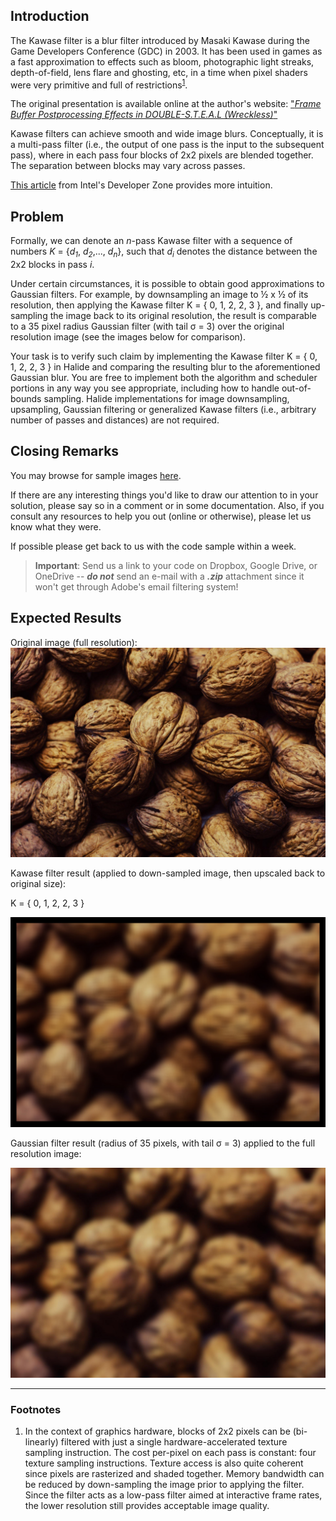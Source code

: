 ## Introduction

The Kawase filter is a blur filter introduced by Masaki Kawase during
the Game Developers Conference (GDC) in 2003. It has been used in games
as a fast approximation to effects such as bloom, photographic light
streaks, depth-of-field, lens flare and ghosting, etc, in a time when
pixel shaders were very primitive and full of restrictions<sup>[1](#footnotes)</sup>.

The original presentation is available online at the author's website: ["*Frame Buffer Postprocessing Effects in DOUBLE-S.T.E.A.L (Wreckless)*"][1]

Kawase filters can achieve smooth and wide image blurs. Conceptually, it
is a multi-pass filter (i.e., the output of one pass is the input to the
subsequent pass), where in each pass four blocks of 2x2 pixels are
blended together. The separation between blocks may vary across passes.

[This article][2] from Intel's Developer Zone provides more
intuition.


## Problem

Formally, we can denote an *n*-pass Kawase filter with a sequence of
numbers *K* = {*d<sub>1</sub>*, *d<sub>2</sub>*,..., *d<sub>n</sub>*}, such that *d<sub>i</sub>* denotes the
distance between the 2x2 blocks in pass *i*.

Under certain circumstances, it is possible to obtain good
approximations to Gaussian filters. For example, by downsampling an
image to ½ x ½ of its resolution, then applying the Kawase filter K = {
0, 1, 2, 2, 3 }, and finally up-sampling the image back to its original
resolution, the result is comparable to a 35 pixel radius Gaussian
filter (with tail &sigma; = 3) over the original resolution image (see
the images below for comparison).

Your task is to verify such claim by implementing the Kawase filter K =
{ 0, 1, 2, 2, 3 } in Halide and comparing the resulting blur to the
aforementioned Gaussian blur. You are free to implement both the
algorithm and scheduler portions in any way you see appropriate,
including how to handle out-of-bounds sampling. Halide implementations
for image downsampling, upsampling, Gaussian filtering or generalized
Kawase filters (i.e., arbitrary number of passes and distances) are not
required.

## Closing Remarks

You may browse for sample images [here][3].

If there are any interesting things you'd like to draw our attention to
in your solution, please say so in a comment or in some documentation.
Also, if you consult any resources to help you out (online or
otherwise), please let us know what they were.

If possible please get back to us with the code sample within a week.

> **Important**: Send us a link to your code on Dropbox, Google Drive, or OneDrive --
***do not*** send an e-mail with a ***.zip*** attachment since it won't
get through Adobe's email filtering system!

## Expected Results

Original image (full resolution):
![Original][original]

Kawase filter result (applied to down-sampled image, then upscaled back
to original size):

K = { 0, 1, 2, 2, 3 }

![kawase-upscaled][upscaled]

Gaussian filter result (radius of 35 pixels, with tail &sigma; = 3)
applied to the full resolution image:

![gauss-r35.jpg][gauss]

---

### Footnotes

1. In the context of graphics hardware, blocks of 2x2 pixels can be
    (bi-linearly) filtered with just a single hardware-accelerated
    texture sampling instruction. The cost per-pixel on each pass is
    constant: four texture sampling instructions. Texture access is also
    quite coherent since pixels are rasterized and shaded together.
    Memory bandwidth can be reduced by down-sampling the image prior to
    applying the filter. Since the filter acts as a low-pass filter
    aimed at interactive frame rates, the lower resolution still
    provides acceptable image quality.


[1]: http://www.daionet.gr.jp/~masa/archives/GDC2003_DSTEAL.ppt
[2]: https://software.intel.com/en-us/blogs/2014/07/15/an-investigation-of-fast-real-time-gpu-based-image-blur-algorithms
[3]: https://www.pexels.com/public-domain-images/

[original]: media/walnuts.jpg
[upscaled]: media/kawase-upscaled.jpg
[gauss]: media/gauss-r35.jpg
